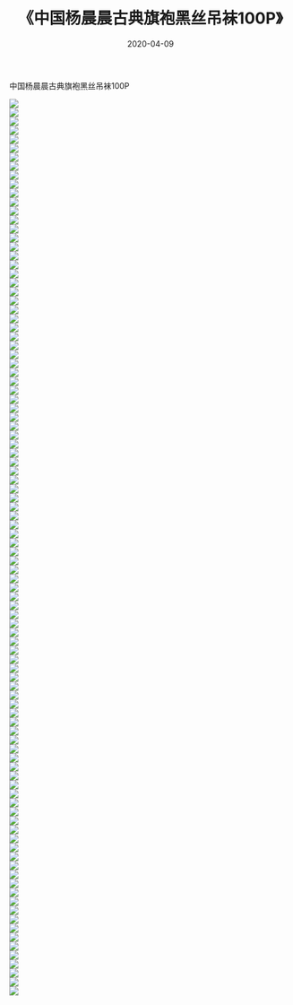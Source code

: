 ﻿---
layout: post
title:  《中国杨晨晨古典旗袍黑丝吊袜100P》
date:   2020-04-09
img: http://pic.660000.xyz/1:/性感/2020/中国杨晨晨古典旗袍黑丝吊袜100P/000.jpg
categories: [美女, 清纯, 唯美]
---

中国杨晨晨古典旗袍黑丝吊袜100P

  ![](http://pic.660000.xyz/1:/性感/2020/中国杨晨晨古典旗袍黑丝吊袜100P/001.jpg) <br> ![](http://pic.660000.xyz/1:/性感/2020/中国杨晨晨古典旗袍黑丝吊袜100P/002.jpg) <br> ![](http://pic.660000.xyz/1:/性感/2020/中国杨晨晨古典旗袍黑丝吊袜100P/003.jpg) <br> ![](http://pic.660000.xyz/1:/性感/2020/中国杨晨晨古典旗袍黑丝吊袜100P/004.jpg) <br> ![](http://pic.660000.xyz/1:/性感/2020/中国杨晨晨古典旗袍黑丝吊袜100P/005.jpg) <br> ![](http://pic.660000.xyz/1:/性感/2020/中国杨晨晨古典旗袍黑丝吊袜100P/006.jpg) <br> ![](http://pic.660000.xyz/1:/性感/2020/中国杨晨晨古典旗袍黑丝吊袜100P/007.jpg) <br> ![](http://pic.660000.xyz/1:/性感/2020/中国杨晨晨古典旗袍黑丝吊袜100P/008.jpg) <br> ![](http://pic.660000.xyz/1:/性感/2020/中国杨晨晨古典旗袍黑丝吊袜100P/009.jpg) <br> ![](http://pic.660000.xyz/1:/性感/2020/中国杨晨晨古典旗袍黑丝吊袜100P/010.jpg) <br> ![](http://pic.660000.xyz/1:/性感/2020/中国杨晨晨古典旗袍黑丝吊袜100P/011.jpg) <br> ![](http://pic.660000.xyz/1:/性感/2020/中国杨晨晨古典旗袍黑丝吊袜100P/012.jpg) <br> ![](http://pic.660000.xyz/1:/性感/2020/中国杨晨晨古典旗袍黑丝吊袜100P/013.jpg) <br> ![](http://pic.660000.xyz/1:/性感/2020/中国杨晨晨古典旗袍黑丝吊袜100P/014.jpg) <br> ![](http://pic.660000.xyz/1:/性感/2020/中国杨晨晨古典旗袍黑丝吊袜100P/015.jpg) <br> ![](http://pic.660000.xyz/1:/性感/2020/中国杨晨晨古典旗袍黑丝吊袜100P/016.jpg) <br> ![](http://pic.660000.xyz/1:/性感/2020/中国杨晨晨古典旗袍黑丝吊袜100P/017.jpg) <br> ![](http://pic.660000.xyz/1:/性感/2020/中国杨晨晨古典旗袍黑丝吊袜100P/018.jpg) <br> ![](http://pic.660000.xyz/1:/性感/2020/中国杨晨晨古典旗袍黑丝吊袜100P/019.jpg) <br> ![](http://pic.660000.xyz/1:/性感/2020/中国杨晨晨古典旗袍黑丝吊袜100P/020.jpg) <br> ![](http://pic.660000.xyz/1:/性感/2020/中国杨晨晨古典旗袍黑丝吊袜100P/021.jpg) <br> ![](http://pic.660000.xyz/1:/性感/2020/中国杨晨晨古典旗袍黑丝吊袜100P/022.jpg) <br> ![](http://pic.660000.xyz/1:/性感/2020/中国杨晨晨古典旗袍黑丝吊袜100P/023.jpg) <br> ![](http://pic.660000.xyz/1:/性感/2020/中国杨晨晨古典旗袍黑丝吊袜100P/024.jpg) <br> ![](http://pic.660000.xyz/1:/性感/2020/中国杨晨晨古典旗袍黑丝吊袜100P/025.jpg) <br> ![](http://pic.660000.xyz/1:/性感/2020/中国杨晨晨古典旗袍黑丝吊袜100P/026.jpg) <br> ![](http://pic.660000.xyz/1:/性感/2020/中国杨晨晨古典旗袍黑丝吊袜100P/027.jpg) <br> ![](http://pic.660000.xyz/1:/性感/2020/中国杨晨晨古典旗袍黑丝吊袜100P/028.jpg) <br> ![](http://pic.660000.xyz/1:/性感/2020/中国杨晨晨古典旗袍黑丝吊袜100P/029.jpg) <br> ![](http://pic.660000.xyz/1:/性感/2020/中国杨晨晨古典旗袍黑丝吊袜100P/030.jpg) <br> ![](http://pic.660000.xyz/1:/性感/2020/中国杨晨晨古典旗袍黑丝吊袜100P/031.jpg) <br> ![](http://pic.660000.xyz/1:/性感/2020/中国杨晨晨古典旗袍黑丝吊袜100P/032.jpg) <br> ![](http://pic.660000.xyz/1:/性感/2020/中国杨晨晨古典旗袍黑丝吊袜100P/033.jpg) <br> ![](http://pic.660000.xyz/1:/性感/2020/中国杨晨晨古典旗袍黑丝吊袜100P/034.jpg) <br> ![](http://pic.660000.xyz/1:/性感/2020/中国杨晨晨古典旗袍黑丝吊袜100P/035.jpg) <br> ![](http://pic.660000.xyz/1:/性感/2020/中国杨晨晨古典旗袍黑丝吊袜100P/036.jpg) <br> ![](http://pic.660000.xyz/1:/性感/2020/中国杨晨晨古典旗袍黑丝吊袜100P/037.jpg) <br> ![](http://pic.660000.xyz/1:/性感/2020/中国杨晨晨古典旗袍黑丝吊袜100P/038.jpg) <br> ![](http://pic.660000.xyz/1:/性感/2020/中国杨晨晨古典旗袍黑丝吊袜100P/039.jpg) <br> ![](http://pic.660000.xyz/1:/性感/2020/中国杨晨晨古典旗袍黑丝吊袜100P/040.jpg) <br> ![](http://pic.660000.xyz/1:/性感/2020/中国杨晨晨古典旗袍黑丝吊袜100P/041.jpg) <br> ![](http://pic.660000.xyz/1:/性感/2020/中国杨晨晨古典旗袍黑丝吊袜100P/042.jpg) <br> ![](http://pic.660000.xyz/1:/性感/2020/中国杨晨晨古典旗袍黑丝吊袜100P/043.jpg) <br> ![](http://pic.660000.xyz/1:/性感/2020/中国杨晨晨古典旗袍黑丝吊袜100P/044.jpg) <br> ![](http://pic.660000.xyz/1:/性感/2020/中国杨晨晨古典旗袍黑丝吊袜100P/045.jpg) <br> ![](http://pic.660000.xyz/1:/性感/2020/中国杨晨晨古典旗袍黑丝吊袜100P/046.jpg) <br> ![](http://pic.660000.xyz/1:/性感/2020/中国杨晨晨古典旗袍黑丝吊袜100P/047.jpg) <br> ![](http://pic.660000.xyz/1:/性感/2020/中国杨晨晨古典旗袍黑丝吊袜100P/048.jpg) <br> ![](http://pic.660000.xyz/1:/性感/2020/中国杨晨晨古典旗袍黑丝吊袜100P/049.jpg) <br> ![](http://pic.660000.xyz/1:/性感/2020/中国杨晨晨古典旗袍黑丝吊袜100P/050.jpg) <br> ![](http://pic.660000.xyz/1:/性感/2020/中国杨晨晨古典旗袍黑丝吊袜100P/051.jpg) <br> ![](http://pic.660000.xyz/1:/性感/2020/中国杨晨晨古典旗袍黑丝吊袜100P/052.jpg) <br> ![](http://pic.660000.xyz/1:/性感/2020/中国杨晨晨古典旗袍黑丝吊袜100P/053.jpg) <br> ![](http://pic.660000.xyz/1:/性感/2020/中国杨晨晨古典旗袍黑丝吊袜100P/054.jpg) <br> ![](http://pic.660000.xyz/1:/性感/2020/中国杨晨晨古典旗袍黑丝吊袜100P/055.jpg) <br> ![](http://pic.660000.xyz/1:/性感/2020/中国杨晨晨古典旗袍黑丝吊袜100P/056.jpg) <br> ![](http://pic.660000.xyz/1:/性感/2020/中国杨晨晨古典旗袍黑丝吊袜100P/057.jpg) <br> ![](http://pic.660000.xyz/1:/性感/2020/中国杨晨晨古典旗袍黑丝吊袜100P/058.jpg) <br> ![](http://pic.660000.xyz/1:/性感/2020/中国杨晨晨古典旗袍黑丝吊袜100P/059.jpg) <br> ![](http://pic.660000.xyz/1:/性感/2020/中国杨晨晨古典旗袍黑丝吊袜100P/060.jpg) <br> ![](http://pic.660000.xyz/1:/性感/2020/中国杨晨晨古典旗袍黑丝吊袜100P/061.jpg) <br> ![](http://pic.660000.xyz/1:/性感/2020/中国杨晨晨古典旗袍黑丝吊袜100P/062.jpg) <br> ![](http://pic.660000.xyz/1:/性感/2020/中国杨晨晨古典旗袍黑丝吊袜100P/063.jpg) <br> ![](http://pic.660000.xyz/1:/性感/2020/中国杨晨晨古典旗袍黑丝吊袜100P/064.jpg) <br> ![](http://pic.660000.xyz/1:/性感/2020/中国杨晨晨古典旗袍黑丝吊袜100P/065.jpg) <br> ![](http://pic.660000.xyz/1:/性感/2020/中国杨晨晨古典旗袍黑丝吊袜100P/066.jpg) <br> ![](http://pic.660000.xyz/1:/性感/2020/中国杨晨晨古典旗袍黑丝吊袜100P/067.jpg) <br> ![](http://pic.660000.xyz/1:/性感/2020/中国杨晨晨古典旗袍黑丝吊袜100P/068.jpg) <br> ![](http://pic.660000.xyz/1:/性感/2020/中国杨晨晨古典旗袍黑丝吊袜100P/069.jpg) <br> ![](http://pic.660000.xyz/1:/性感/2020/中国杨晨晨古典旗袍黑丝吊袜100P/070.jpg) <br> ![](http://pic.660000.xyz/1:/性感/2020/中国杨晨晨古典旗袍黑丝吊袜100P/071.jpg) <br> ![](http://pic.660000.xyz/1:/性感/2020/中国杨晨晨古典旗袍黑丝吊袜100P/072.jpg) <br> ![](http://pic.660000.xyz/1:/性感/2020/中国杨晨晨古典旗袍黑丝吊袜100P/073.jpg) <br> ![](http://pic.660000.xyz/1:/性感/2020/中国杨晨晨古典旗袍黑丝吊袜100P/074.jpg) <br> ![](http://pic.660000.xyz/1:/性感/2020/中国杨晨晨古典旗袍黑丝吊袜100P/075.jpg) <br> ![](http://pic.660000.xyz/1:/性感/2020/中国杨晨晨古典旗袍黑丝吊袜100P/076.jpg) <br> ![](http://pic.660000.xyz/1:/性感/2020/中国杨晨晨古典旗袍黑丝吊袜100P/077.jpg) <br> ![](http://pic.660000.xyz/1:/性感/2020/中国杨晨晨古典旗袍黑丝吊袜100P/078.jpg) <br> ![](http://pic.660000.xyz/1:/性感/2020/中国杨晨晨古典旗袍黑丝吊袜100P/079.jpg) <br> ![](http://pic.660000.xyz/1:/性感/2020/中国杨晨晨古典旗袍黑丝吊袜100P/080.jpg) <br> ![](http://pic.660000.xyz/1:/性感/2020/中国杨晨晨古典旗袍黑丝吊袜100P/081.jpg) <br> ![](http://pic.660000.xyz/1:/性感/2020/中国杨晨晨古典旗袍黑丝吊袜100P/082.jpg) <br> ![](http://pic.660000.xyz/1:/性感/2020/中国杨晨晨古典旗袍黑丝吊袜100P/083.jpg) <br> ![](http://pic.660000.xyz/1:/性感/2020/中国杨晨晨古典旗袍黑丝吊袜100P/084.jpg) <br> ![](http://pic.660000.xyz/1:/性感/2020/中国杨晨晨古典旗袍黑丝吊袜100P/085.jpg) <br> ![](http://pic.660000.xyz/1:/性感/2020/中国杨晨晨古典旗袍黑丝吊袜100P/086.jpg) <br> ![](http://pic.660000.xyz/1:/性感/2020/中国杨晨晨古典旗袍黑丝吊袜100P/087.jpg) <br> ![](http://pic.660000.xyz/1:/性感/2020/中国杨晨晨古典旗袍黑丝吊袜100P/088.jpg) <br> ![](http://pic.660000.xyz/1:/性感/2020/中国杨晨晨古典旗袍黑丝吊袜100P/089.jpg) <br> ![](http://pic.660000.xyz/1:/性感/2020/中国杨晨晨古典旗袍黑丝吊袜100P/090.jpg) <br> ![](http://pic.660000.xyz/1:/性感/2020/中国杨晨晨古典旗袍黑丝吊袜100P/091.jpg) <br> ![](http://pic.660000.xyz/1:/性感/2020/中国杨晨晨古典旗袍黑丝吊袜100P/092.jpg) <br> ![](http://pic.660000.xyz/1:/性感/2020/中国杨晨晨古典旗袍黑丝吊袜100P/093.jpg) <br> ![](http://pic.660000.xyz/1:/性感/2020/中国杨晨晨古典旗袍黑丝吊袜100P/094.jpg) <br> ![](http://pic.660000.xyz/1:/性感/2020/中国杨晨晨古典旗袍黑丝吊袜100P/095.jpg) <br> ![](http://pic.660000.xyz/1:/性感/2020/中国杨晨晨古典旗袍黑丝吊袜100P/096.jpg) <br> ![](http://pic.660000.xyz/1:/性感/2020/中国杨晨晨古典旗袍黑丝吊袜100P/097.jpg) <br> ![](http://pic.660000.xyz/1:/性感/2020/中国杨晨晨古典旗袍黑丝吊袜100P/098.jpg) <br> ![](http://pic.660000.xyz/1:/性感/2020/中国杨晨晨古典旗袍黑丝吊袜100P/099.jpg) <br> ![](http://pic.660000.xyz/1:/性感/2020/中国杨晨晨古典旗袍黑丝吊袜100P/100.jpg) <br>